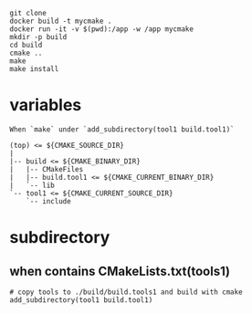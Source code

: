 ```
git clone 
docker build -t mycmake .
docker run -it -v $(pwd):/app -w /app mycmake
mkdir -p build
cd build
cmake ..
make
make install
```

# variables

    When `make` under `add_subdirectory(tool1 build.tool1)`

```
(top) <= ${CMAKE_SOURCE_DIR}
|
|-- build <= ${CMAKE_BINARY_DIR}
|   |-- CMakeFiles
|   |-- build.tool1 <= ${CMAKE_CURRENT_BINARY_DIR}
|   `-- lib
`-- tool1 <= ${CMAKE_CURRENT_SOURCE_DIR}
    `-- include
```

# subdirectory

## when contains CMakeLists.txt(tools1)

```
# copy tools to ./build/build.tools1 and build with cmake
add_subdirectory(tool1 build.tool1)
```
